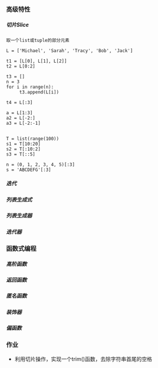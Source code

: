 ### 高级特性

##### 切片Slice

```
取一个list或tuple的部分元素

L = ['Michael', 'Sarah', 'Tracy', 'Bob', 'Jack']

t1 = [L[0], L[1], L[2]]
t2 = L[0:2]

t3 = []
n = 3
for i in range(n):
     t3.append(L[i])

t4 = L[:3]

a = L[1:3]
a2 = L[-2:]
a3 = L[-2:-1]


T = list(range(100))
s1 = T[10:20]
s2 = T[:10:2]
s3 = T[::5]

n = (0, 1, 2, 3, 4, 5)[:3]
s = 'ABCDEFG'[:3]
```



##### 迭代

##### 列表生成式

##### 列表生成器

##### 迭代器



### 函数式编程

##### 高阶函数

##### 返回函数

##### 匿名函数

##### 装饰器

##### 偏函数



### 作业

- 利用切片操作，实现一个trim()函数，去除字符串首尾的空格

